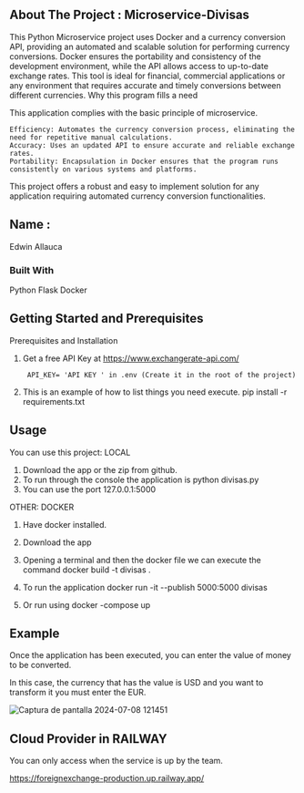 <!-- ABOUT THE PROJECT -->
## About The Project : Microservice-Divisas

This Python Microservice project uses Docker and a currency conversion API, providing an automated and scalable solution for performing currency conversions. Docker ensures the portability and consistency of the development environment, while the API allows access to up-to-date exchange rates. This tool is ideal for financial, commercial applications or any environment that requires accurate and timely conversions between different currencies.
Why this program fills a need

This application complies with the basic principle of microservice.

    Efficiency: Automates the currency conversion process, eliminating the need for repetitive manual calculations.
    Accuracy: Uses an updated API to ensure accurate and reliable exchange rates.
    Portability: Encapsulation in Docker ensures that the program runs consistently on various systems and platforms.

This project offers a robust and easy to implement solution for any application requiring automated currency conversion functionalities.


## Name :
Edwin Allauca


### Built With
Python
Flask
Docker

## Getting Started and Prerequisites
Prerequisites and Installation

1. Get a free API Key at  https://www.exchangerate-api.com/

        API_KEY= 'API KEY ' in .env (Create it in the root of the project)

2. This is an example of how to list things you need execute.
    pip install -r requirements.txt



<!-- USAGE EXAMPLES -->

## Usage

You can use this project: LOCAL
1. Download the app or the zip from github.
2. To run through the console the application is python divisas.py
3. You can use the port 127.0.0.1:5000


OTHER: DOCKER

1. Have docker installed.
   
2. Download the app

3. Opening a terminal and then the docker file we can execute the command docker build -t divisas .

4. To run the application
       docker run -it --publish 5000:5000 divisas

6. Or run using
       docker -compose up

## Example

Once the application has been executed, you can enter the value of money to be converted.

In this case, the currency that has the value is USD and you want to transform it you must enter the EUR.

![Captura de pantalla 2024-07-08 121451](https://github.com/EAllaucaD/foreign_exchange/assets/135485982/24d04343-cd38-4f7c-951e-63751b1f401a)


## Cloud Provider in RAILWAY
You can only access when the service is up by the team.

https://foreignexchange-production.up.railway.app/


